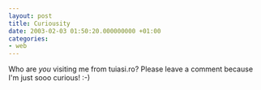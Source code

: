 ```yaml
---
layout: post
title: Curiousity
date: 2003-02-03 01:50:20.000000000 +01:00
categories:
- web
---
```

Who are <i>you</i> visiting me from tuiasi.ro? Please leave a comment because I'm just sooo curious! :-)
